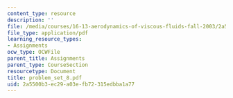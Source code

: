 ```yaml
---
content_type: resource
description: ''
file: /media/courses/16-13-aerodynamics-of-viscous-fluids-fall-2003/2a5500b3ec29a03efb72315edbba1a77_problem_set_8.pdf
file_type: application/pdf
learning_resource_types:
- Assignments
ocw_type: OCWFile
parent_title: Assignments
parent_type: CourseSection
resourcetype: Document
title: problem_set_8.pdf
uid: 2a5500b3-ec29-a03e-fb72-315edbba1a77
---
```

